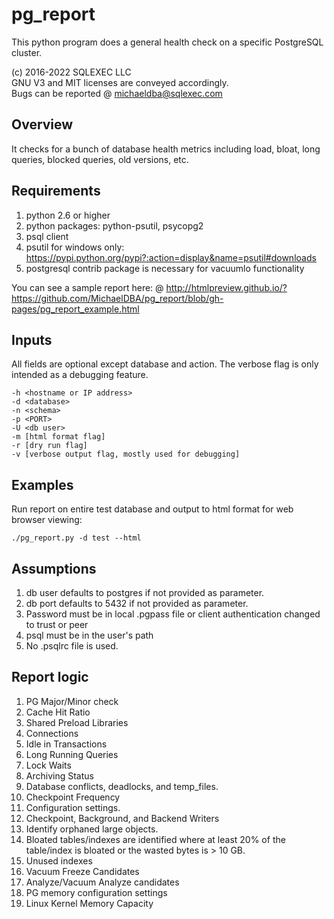 # pg_report
This python program does a general health check on a specific PostgreSQL cluster.

(c) 2016-2022 SQLEXEC LLC
<br/>
GNU V3 and MIT licenses are conveyed accordingly.
<br/>
Bugs can be reported @ michaeldba@sqlexec.com

## Overview
It checks for a bunch of database health metrics including load, bloat, long queries, blocked queries, old versions, etc.

## Requirements
1. python 2.6 or higher
2. python packages: python-psutil, psycopg2
3. psql client 
4. psutil for windows only: https://pypi.python.org/pypi?:action=display&name=psutil#downloads
5. postgresql contrib package is necessary for vacuumlo functionality

You can see a sample report here:
@ http://htmlpreview.github.io/?https://github.com/MichaelDBA/pg_report/blob/gh-pages/pg_report_example.html

## Inputs
All fields are optional except database and action. The verbose flag is only intended as a debugging feature.

`-h <hostname or IP address> `
<br/>
`-d <database> `
<br/>
`-n <schema>`
<br/>
`-p <PORT>`
<br/>
`-U <db user>`
<br/>
`-m [html format flag] `
<br/>
`-r [dry run flag] `
<br/>
`-v [verbose output flag, mostly used for debugging]`
<br/>
## Examples
Run report on entire test database and output to html format for web browser viewing:

`./pg_report.py -d test --html`


## Assumptions
1. db user defaults to postgres if not provided as parameter.
2. db port defaults to 5432 if not provided as parameter.
3. Password must be in local .pgpass file or client authentication changed to trust or peer
4. psql must be in the user's path
5. No .psqlrc file is used.

## Report logic
1.  PG Major/Minor check
2.  Cache Hit Ratio
3.  Shared Preload Libraries
4.  Connections
5.  Idle in Transactions
6.  Long Running Queries
7.  Lock Waits
8.  Archiving Status
9.  Database conflicts, deadlocks, and temp_files.
10.  Checkpoint Frequency
11.  Configuration settings.
12.  Checkpoint, Background, and Backend Writers
13. Identify orphaned large objects.
14.  Bloated tables/indexes are identified where at least 20% of the table/index is bloated or the wasted bytes is > 10 GB.
15. Unused indexes
16. Vacuum Freeze Candidates
17. Analyze/Vacuum Analyze candidates
18. PG memory configuration settings
19. Linux Kernel Memory Capacity

